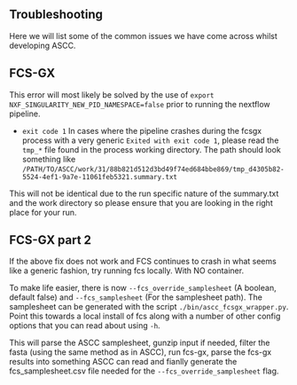 ## Troubleshooting

Here we will list some of the common issues we have come across whilst developing ASCC.

## FCS-GX

This error will most likely be solved by the use of `export NXF_SINGULARITY_NEW_PID_NAMESPACE=false` prior to running the nextflow pipeline.

- `exit code 1`
  In cases where the pipeline crashes during the fcsgx process with a very generic `Exited with exit code 1`, please read the `tmp_*` file found in the process working directory. The path should look something like `/PATH/TO/ASCC/work/31/88b821d512d3bd49f74ed684bbe869/tmp_d4305b82-5524-4ef1-9a7e-11061feb5321.summary.txt`

This will not be identical due to the run specific nature of the summary.txt and the work directory so please ensure that you are looking in the right place for your run.


## FCS-GX part 2

If the above fix does not work and FCS continues to crash in what seems like a generic fashion, try running fcs locally. With NO container.

To make life easier, there is now `--fcs_override_samplesheet` (A boolean, default false) and `--fcs_samplesheet` (For the samplesheet path). The samplesheet can be generated with the script `./bin/ascc_fcsgx_wrapper.py`. Point this towards a local install of fcs along with a number of other config options that you can read about using `-h`.

This will parse the ASCC samplesheet, gunzip input if needed, filter the fasta (using the same method as in ASCC), run fcs-gx, parse the fcs-gx results into something ASCC can read and fianlly generate the fcs_samplesheet.csv file needed for the `--fcs_override_samplesheet` flag.

